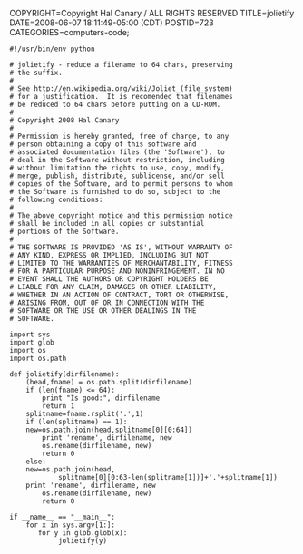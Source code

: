 COPYRIGHT=Copyright Hal Canary / ALL RIGHTS RESERVED
TITLE=jolietify
DATE=2008-06-07 18:11:49-05:00 (CDT)
POSTID=723
CATEGORIES=computers-code;

    #!/usr/bin/env python
    
    # jolietify - reduce a filename to 64 chars, preserving
    # the suffix.
    #
    # See http://en.wikipedia.org/wiki/Joliet_(file_system)
    # for a justification.  It is recomended that filenames
    # be reduced to 64 chars before putting on a CD-ROM.
    #
    # Copyright 2008 Hal Canary
    #
    # Permission is hereby granted, free of charge, to any
    # person obtaining a copy of this software and
    # associated documentation files (the 'Software'), to
    # deal in the Software without restriction, including
    # without limitation the rights to use, copy, modify,
    # merge, publish, distribute, sublicense, and/or sell
    # copies of the Software, and to permit persons to whom
    # the Software is furnished to do so, subject to the
    # following conditions:
    #
    # The above copyright notice and this permission notice
    # shall be included in all copies or substantial
    # portions of the Software.
    #
    # THE SOFTWARE IS PROVIDED 'AS IS', WITHOUT WARRANTY OF
    # ANY KIND, EXPRESS OR IMPLIED, INCLUDING BUT NOT
    # LIMITED TO THE WARRANTIES OF MERCHANTABILITY, FITNESS
    # FOR A PARTICULAR PURPOSE AND NONINFRINGEMENT. IN NO
    # EVENT SHALL THE AUTHORS OR COPYRIGHT HOLDERS BE
    # LIABLE FOR ANY CLAIM, DAMAGES OR OTHER LIABILITY,
    # WHETHER IN AN ACTION OF CONTRACT, TORT OR OTHERWISE,
    # ARISING FROM, OUT OF OR IN CONNECTION WITH THE
    # SOFTWARE OR THE USE OR OTHER DEALINGS IN THE
    # SOFTWARE.
    
    import sys
    import glob
    import os
    import os.path
    
    def jolietify(dirfilename):
        (head,fname) = os.path.split(dirfilename)
        if (len(fname) <= 64):
            print "Is good:", dirfilename
            return 1
        splitname=fname.rsplit('.',1)
        if (len(splitname) == 1):
    	new=os.path.join(head,splitname[0][0:64])
            print 'rename', dirfilename, new
            os.rename(dirfilename, new)
            return 0
        else:
    	new=os.path.join(head,
                splitname[0][0:63-len(splitname[1])]+'.'+splitname[1])
    	print 'rename', dirfilename, new
            os.rename(dirfilename, new)
            return 0
    
    if __name__ == "__main__":
        for x in sys.argv[1:]:
           for y in glob.glob(x):
                jolietify(y)
